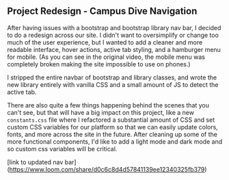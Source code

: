## Project Redesign - Campus Dive Navigation

After having issues with a bootstrap and bootstrap library nav bar, I decided to do a redesign across our site. I didn't want to oversimplify or change too much of the user experience, but I wanted to add a cleaner and more readable interface, hover actions, active tab styling, and a hamburger menu for mobile. (As you can see in the original video, the mobile menu was completely broken making the site impossible to use on phones.)

I stripped the entire navbar of bootstrap and library classes, and wrote the new library entirely with vanilla CSS and a small amount of JS to detect the active tab.

There are also quite a few things happening behind the scenes that you can't see, but that will have a big impact on this project, like a new `constants.css` file where I refactored a substantial amount of CSS and set custom CSS variables for our platform so that we can easily update colors, fonts, and more across the site in the future. After cleaning up some of the more functional components, I'd like to add a light mode and dark mode and so custom css variables will be critical.

[link to updated nav bar] (https://www.loom.com/share/d0c6c8d4d57841139ee12340325fb379)

